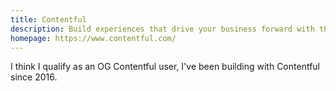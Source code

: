 ```yaml
---
title: Contentful
description: Build experiences that drive your business forward with the composable content platform.
homepage: https://www.contentful.com/
---
```


I think I qualify as an OG Contentful user, I've been building with Contentful since 2016.
